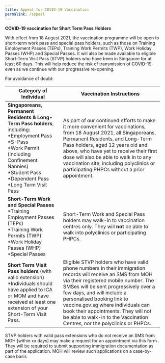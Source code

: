 ```yaml
---
title: Appeal for COVID-19 Vaccination
permalink: /appeal
---
```

**COVID-19 vaccination for Short Term Pass Holders**

With effect from 18 August 2021, the vaccination programme will be open to short-term work pass and special pass holders, such as those on Training Employment Passes (TEPs), Training Work Permits (TWP), Work Holiday Passes (WHP) and Special Passes. It will also be made available to eligible Short-Term Visit Pass (STVP) holders who have been in Singapore for
at least 60 days. This will help reduce the risk of transmission of COVID-19 even as we continue with our progressive re-opening. 

For avoidance of doubt:


| Category of Individual | Vaccination Instructions | 
| -------- | -------- | 
| **Singaporeans, Permanent Residents &amp; Long-Term Pass holders**, including:<br> *Employment Pass<br>*S-Pass<br>*Work Permit (including Confinement Nannies)<br>*Student Pass<br>*Dependent Pass<br>*Long Term Visit Pass| As part of our continued efforts to make it more convenient for vaccinations, from 18 August 2021, all Singaporeans, Permanent Residents, and Long-Term Pass holders, aged 12 years old and above, who have yet to receive their first dose will also be able to walk in to any vaccination site, including polyclinics or participating PHPCs without a prior appointment. | 
| **Short-Term Work and Special Passes**<br>*Training Employment Passes (TEPs)<br>*Training Work Permits (TWP)<br>*Work Holiday Passes (WHP)<br>*Special Passes|Short-Term Work and Special Pass holders may walk-in to vaccination centres only. They will **not** be able to walk into polyclinics or participating PHPCs.| 
| **Short Term Visit Pass holders** (with valid extension)<br>*Individuals should have applied to ICA or MOM and have received at least one extension of your Short-Term Visit Pass. | Eligible STVP holders who have valid phone numbers in their immigration records will receive an SMS from MOH via their registered mobile number. The SMSes will be sent progressively over a few days, and will include a personalised booking link to vaccine.gov.sg where individuals can book their appointments. They will not be able to walk-in to the Vaccination Centres, nor the polyclinics or PHPCs.| 


STVP holders with valid pass extensions who do not receive an SMS from MOH [within xx days] may make a request for an appointment via this form . They will be required to submit supporting immigration documentation as part of the application.   MOH will review such applications on a case-by-case basis














<p></p>